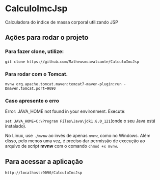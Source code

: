 # CalculoImcJsp

Calculadora do índice de massa corporal utilizando JSP

## Ações para rodar o projeto

### Para fazer clone, utilize:

`git clone https://github.com/Matheusmcavalcante/CalculoImcJsp`

### Para rodar com o Tomcat.

`mvnw org.apache.tomcat.maven:tomcat7-maven-plugin:run -Dmaven.tomcat.port=9090`

### Caso apresente o erro

Error: JAVA_HOME not found in your environment. Execute:

`set JAVA_HOME=C:\Program Files\Java\jdk1.8.0_121`(onde o seu Java está instalado).

No Linux, use `./mvnw` ao invés de apenas `mvnw`, como no Windows. Além disso, pelo menos uma vez, é preciso dar permissão de execução ao arquivo de script **mvnw** com o comando `chmod +x mvnw`.

## Para acessar a aplicação

`http://localhost:9090/CalculoImcJsp`